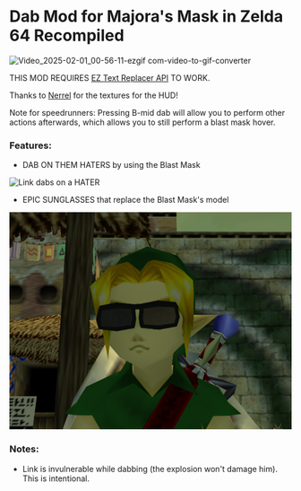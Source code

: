 # Dab Mod for Majora's Mask in Zelda 64 Recompiled
![Video_2025-02-01_00-56-11-ezgif com-video-to-gif-converter](https://github.com/user-attachments/assets/aa4b4dfc-2bac-4203-b319-7832d52307b6)

THIS MOD REQUIRES [EZ Text Replacer API](https://thunderstore.io/c/zelda-64-recompiled/p/LT_Schmiddy/EZ_Text_Replacer_API/) TO WORK.

Thanks to [Nerrel](https://www.youtube.com/c/nerrel) for the textures for the HUD!

Note for speedrunners: Pressing B-mid dab will allow you to perform other actions afterwards, which allows you to still perform a blast mask hover.

### Features:
- DAB ON THEM HATERS by using the Blast Mask

![Link dabs on a HATER](https://raw.githubusercontent.com/Reonu/mm-dab-mod/refs/heads/main/page_assets/dab_on_hater.gif)
- EPIC SUNGLASSES that replace the Blast Mask's model

![EPIC sunglasses. Don't like them? Too bad. He doesn't care. He WILL dab on you.](https://raw.githubusercontent.com/Reonu/mm-dab-mod/refs/heads/main/page_assets/sunglasses.png)

### Notes:
- Link is invulnerable while dabbing (the explosion won't damage him). This is intentional. 

